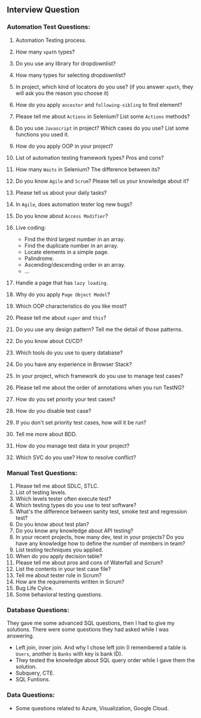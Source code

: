 ## Interview Question

### Automation Test Questions:
1. Automation Testing process.
2. How many `xpath` types?
3. Do you use any library for dropdownlist?
4. How many types for selecting dropdownlist?
5. In project, which kind of locators do you use? (if you answer `xpath`, they will ask you the reason you choose it)
6. How do you apply `ancestor` and `following-sibling` to find element?
7. Please tell me about `Actions` in Selenium? List some `Actions` methods?
8. Do you use `Javascript` in project? Which cases do you use? List some functions you used it.
9. How do you apply OOP in your project?
10. List of automation testing framework types? Pros and cons?
11. How many `Waits` in Selenium? The difference between its?
12. Do you know `Agile` and `Scrum`? Please tell us your knowledge about it?
13. Please tell us about your daily tasks?
14. In `Agile`, does automation tester log new bugs?
15. Do you know about `Access Modifier`?
16. Live coding:

    - Find the third largest number in an array.
    - Find the duplicate number in an array.
    - Locate elements in a simple page.
    - Palindrome.
    - Ascending/descending order in an array.
    - ...

17. Handle a page that has `lazy loading`.
18. Why do you apply `Page Object Model`?
19. Which OOP characteristics do you like most?
20. Please tell me about `super` and `this`?
21. Do you use any design pattern? Tell me the detail of those patterns.
22. Do you know about CI/CD?
23. Which tools do you use to query database?
24. Do you have any experience in Browser Stack?
25. In your project, which framework do you use to manage test cases?
26. Please tell me about the order of annotations when you run TestNG?
27. How do you set priority your test cases?
28. How do you disable test case?
29. If you don't set priority test cases, how will it be run?
30. Tell me more about BDD.
31. How do you manage test data in your project?
32. Which SVC do you use? How to resolve conflict?

### Manual Test Questions:
1. Please tell me about SDLC, STLC.
2. List of testing levels.
3. Which levels tester often execute test?
4. Which testing types do you use to test software?
5. What's the difference between sanity test, smoke test and regression test?
6. Do you know about test plan?
7. Do you know any knowledge about API testing?
8. In your recent projects, how many dev, test in your projects? Do you have any knowledge how to define the number of members in team?
9. List testing techniques you applied.
10. When do you apply decision table?
11. Please tell me about pros and cons of Waterfall and Scrum?
12. List the contents in your test case file?
13. Tell me about tester role in Scrum?
14. How are the requirements written in Scrum?
15. Bug Life Cylce.
16. Some behavioral testing questions.

### Database Questions:
They gave me some advanced SQL questions, then I had to give my solutions. There were some questions they had asked while I was answering.

- Left join, inner join. And why I chose left join (I remembered a table is `Users`, another is `Banks` with key is bank ID).
- They tested the knowledge about SQL query order while I gave them the solution.
- Subquery, CTE.
- SQL Funtions.

### Data Questions:
- Some questions related to Azure, Visualization, Google Cloud. 
